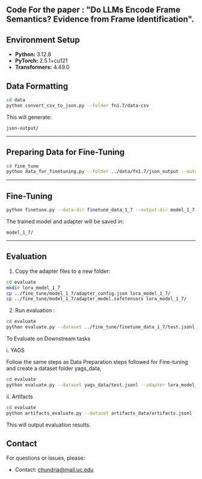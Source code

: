 ## Code For the paper : "Do LLMs Encode Frame Semantics? Evidence from Frame Identification". 

## Environment Setup

- **Python:** 3.12.8  
- **PyTorch:** 2.5.1+cu121  
- **Transformers:** 4.49.0  

## Data Formatting

```bash
cd data
python convert_csv_to_json.py --folder fn1.7/data-csv
````

This will generate:

```
json-output/
```

---

## Preparing Data for Fine-Tuning

```bash
cd fine_tune
python data_for_finetuning.py --folder ../data/fn1.7/json_output --outdir finetune_data_1_7
```

---

## Fine-Tuning

```bash
python finetune.py --data-dir finetune_data_1_7 --output-dir model_1_7
```

The trained model and adapter will be saved in:

```
model_1_7/
```

---

## Evaluation

1. Copy the adapter files to a new folder:

```bash
cd evaluate
mkdir lora_model_1_7
cp ../fine_tune/model_1_7/adapter_config.json lora_model_1_7/
cp ../fine_tune/model_1_7/adapter_model.safetensors lora_model_1_7/
```

2. Run evaluation :

```bash
cd evaluate
python evaluate.py --dataset ../fine_tune/finetune_data_1_7/test.jsonl --adapter lora_model_1_7
```

To Evaluate on Downstream tasks 
  
  i. YAGS 
  
  Follow the same steps as Data Preparation steps followed for Fine-tuning and create a dataset folder yags_data,
  
  ```bash
  cd evaluate
  python evaluate.py --dataset yags_data/test.jsonl --adapter lora_model_1_7
  ```
  ii. Artifacts
  
  ```bash
  cd evaluate
  python artifacts_evaluate.py --dataset artifacts_data/artifacts.jsonl --adapter lora_model_1_7
  ```
  
This will output evaluation results.

## Contact

For questions or issues, please:
- Contact: [chundrja@mail.uc.edu](mailto:chundrja@mail.uc.edu)
